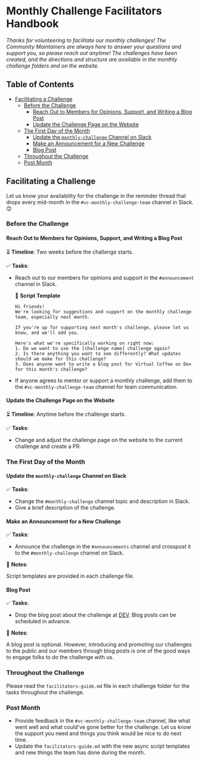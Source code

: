 # Monthly Challenge Facilitators Handbook

_Thanks for volunteering to facilitate our monthly challenges! The Community Maintainers are always here to answer your questions and support you, so please reach out anytime! The challenges have been created, and the directions and structure are available in the monthly challenge folders and on the website._

## Table of Contents

- [Facilitating a Challenge](#facilitating-a-challenge)
  - [Before the Challenge](#before-the-challenge)
    - [Reach Out to Members for Opinions, Support, and Writing a Blog Post](#reach-out-to-members-for-opinions-support-and-writing-a-blog-post)
    - [Update the Challenge Page on the Website](#update-the-challenge-page-on-the-website)
  - [The First Day of the Month](#the-first-day-of-the-month)
    - [Update the `monthly-challenge` Channel on Slack](#update-the-monthly-challenge-channel-on-slack)
    - [Make an Announcement for a New Challenge](#make-an-announcement-for-a-new-challenge)
    - [Blog Post](#blog-post)
  - [Throughout the Challenge](#throughout-the-challenge)
  - [Post Month](#post-month) 

## Facilitating a Challenge

Let us know your availability for the challenge in the reminder thread that drops every mid-month in the `#vc-monthly-challenge-team` channel in Slack.😊

### Before the Challenge

#### Reach Out to Members for Opinions, Support, and Writing a Blog Post

⏳ **Timeline**: Two weeks before the challenge starts.

✅ **Tasks**:

- Reach out to our members for opinions and support in the `#announcement` channel in Slack.

    📃 **Script Template**

    ```text
    Hi friends!
    We're looking for suggestions and support on the monthly challenge team, especially next month.
    
    If you're up for supporting next month's challenge, please let us know, and we'll add you. 
    
    Here's what we're specifically working on right now:
    1. Do we want to use the [challenge name] challenge again?
    2. Is there anything you want to see differently? What updates should we make for this challenge?
    3. Does anyone want to write a blog post for Virtual Coffee on Dev for this month's challenge?
    ```

- If anyone agrees to mentor or support a monthly challenge, add them to the `#vc-monthly-challenge-team` channel for team communication.

#### Update the Challenge Page on the Website

⏳ **Timeline**: Anytime before the challenge starts.

✅ **Tasks**:

- Change and adjust the challenge page on the website to the current challenge and create a PR.

### The First Day of the Month

#### Update the `monthly-challenge` Channel on Slack

✅ **Tasks**:

- Change the `#monthly-challenge` channel topic and description in Slack.
- Give a brief description of the challenge.

#### Make an Announcement for a New Challenge

✅ **Tasks**:

- Announce the challenge in the `#announcements` channel and crosspost it to the `#monthly-challenge` channel on Slack.

📝 **Notes**:

Script templates are provided in each challenge file.

#### Blog Post

✅ **Tasks**:

- Drop the blog post about the challenge at [DEV](https://dev.to/virtualcoffee). Blog posts can be scheduled in advance.

📝 **Notes**:

A blog post is optional. However, introducing and promoting our challenges to the public and our members through blog posts is one of the good ways to engage folks to do the challenge with us.

### Throughout the Challenge

Please read the `facilitators-guide.md` file in each challenge folder for the tasks throughout the challenge.

### Post Month

- Provide feedback in the `#vc-monthly-challenge-team` channel, like what went well and what could've gone better for the challenge. Let us know the support you need and things you think would be nice to do next time. 
- Update the `facilitators-guide.md` with the new async script templates and new things the team has done during the month.
